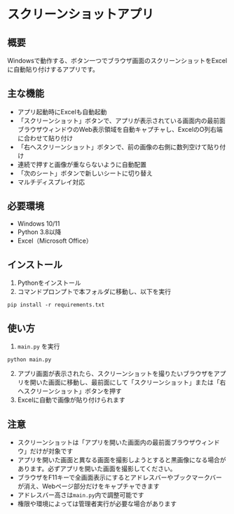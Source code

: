 # スクリーンショットアプリ

## 概要
Windowsで動作する、ボタン一つでブラウザ画面のスクリーンショットをExcelに自動貼り付けするアプリです。

## 主な機能
- アプリ起動時にExcelも自動起動
- 「スクリーンショット」ボタンで、アプリが表示されている画面内の最前面ブラウザウィンドウのWeb表示領域を自動キャプチャし、ExcelのO列右端に合わせて貼り付け
- 「右へスクリーンショット」ボタンで、前の画像の右側に数列空けて貼り付け
- 連続で押すと画像が重ならないように自動配置
- 「次のシート」ボタンで新しいシートに切り替え
- マルチディスプレイ対応

## 必要環境
- Windows 10/11
- Python 3.8以降
- Excel（Microsoft Office）

## インストール
1. Pythonをインストール
2. コマンドプロンプトで本フォルダに移動し、以下を実行

```
pip install -r requirements.txt
```

## 使い方
1. `main.py` を実行

```
python main.py
```

2. アプリ画面が表示されたら、スクリーンショットを撮りたいブラウザをアプリを開いた画面に移動し、最前面にして「スクリーンショット」または「右へスクリーンショット」ボタンを押す
3. Excelに自動で画像が貼り付けられます

## 注意
- スクリーンショットは「アプリを開いた画面内の最前面ブラウザウィンドウ」だけが対象です
- アプリを開いた画面と異なる画面を撮影しようとすると黒画像になる場合があります。必ずアプリを開いた画面を撮影してください。
- ブラウザをF11キーで全画面表示にするとアドレスバーやブックマークバーが消え、Webページ部分だけをキャプチャできます
- アドレスバー高さは`main.py`内で調整可能です
- 権限や環境によっては管理者実行が必要な場合があります